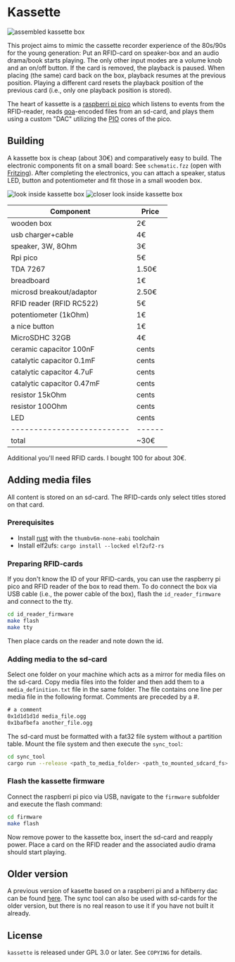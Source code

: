 # Kassette

![assembled kassette box](https://github.com/user-attachments/assets/ba009711-90cc-459f-99a2-4345d535614e)

This project aims to mimic the cassette recorder experience of the 80s/90s for the young generation:
Put an RFID-card on speaker-box and an audio drama/book starts playing.
The only other input modes are a volume knob and an on/off button.
If the card is removed, the playback is paused.
When placing (the same) card back on the box, playback resumes at the previous position.
Playing a different card resets the playback position of the previous card (i.e., only one playback position is stored).

The heart of kassette is a [raspberri pi pico](https://www.raspberrypi.com/documentation/microcontrollers/pico-series.html#pico-1-family) which listens to events from the RFID-reader, reads [qoa](https://qoaformat.org/)-encoded files from an sd-card, and plays them using a custom "DAC" utilizing the [PIO](https://www.raspberrypi.com/news/what-is-pio/) cores of the pico.

## Building

A kassette box is cheap (about 30€) and comparatively easy to build.
The electronic components fit on a small board:
See `schematic.fzz` (open with [Fritzing](https://fritzing.org/)).
After completing the electronics, you can attach a speaker, status LED, button and potentiometer and fit those in a small wooden box.

![look inside kassette box](https://github.com/user-attachments/assets/cfecb9fc-51ab-4f26-8d83-08304370bb3c)
![closer look inside kassette box](https://github.com/user-attachments/assets/f7f63b26-8c18-43b0-bbbb-699c5b500501)

| Component                  | Price  |
| -------------------------- | ------ |
| wooden box                 | 2€     |
| usb charger+cable          | 4€     |
| speaker, 3W, 8Ohm          | 3€     |
| Rpi pico                   | 5€     |
| TDA 7267                   | 1.50€  |
| breadboard                 | 1€     |
| microsd breakout/adaptor   | 2.50€  |
| RFID reader (RFID RC522)   | 5€     |
| potentiometer (1kOhm)      | 1€     |
| a nice button              | 1€     |
| MicroSDHC 32GB             | 4€     |
| ceramic capacitor 100nF    | cents  |
| catalytic capacitor 0.1mF  | cents  |
| catalytic capacitor 4.7uF  | cents  |
| catalytic capacitor 0.47mF | cents  |
| resistor 15kOhm            | cents  |
| resistor 100Ohm            | cents  |
| LED                        | cents  |
| -------------------------- | ------ |
| total                      | ~30€   |

Additional you'll need RFID cards.
I bought 100 for about 30€.

## Adding media files

All content is stored on an sd-card.
The RFID-cards only select titles stored on that card.

### Prerequisites

- Install [rust](https://www.rust-lang.org/tools/install) with the `thumbv6m-none-eabi` toolchain
- Install elf2ufs: `cargo install --locked elf2uf2-rs`

### Preparing RFID-cards
If you don't know the ID of your RFID-cards, you can use the raspberry pi pico and RFID reader of the box to read them.
To do connect the box via USB cable (i.e., the power cable of the box), flash the `id_reader_firmware` and connect to the tty.

```sh
cd id_reader_firmware
make flash
make tty
```

Then place cards on the reader and note down the id.

### Adding media to the sd-card

Select one folder on your machine which acts as a mirror for media files on the sd-card.
Copy media files into the folder and then add them to a `media_definition.txt` file in the same folder.
The file contains one line per media file in the following format.
Comments are preceded by a \#.

```txt
# a comment
0x1d1d1d1d media_file.ogg
0x1bafbefa another_file.ogg
```

The sd-card must be formatted with a fat32 file system without a partition table.
Mount the file system and then execute the `sync_tool`:

```sh
cd sync_tool
cargo run --release <path_to_media_folder> <path_to_mounted_sdcard_fs>
```

### Flash the kassette firmware

Connect the raspberri pi pico via USB, navigate to the `firmware` subfolder and execute the flash command:
```sh
cd firmware
make flash
```

Now remove power to the kassette box, insert the sd-card and reapply power.
Place a card on the RFID reader and the associated audio drama should start playing.

## Older version

A previous version of kasette based on a raspberri pi and a hifiberry dac can be found [here](https://github.com/ftilde/kassette).
The sync tool can also be used with sd-cards for the older version, but there is no real reason to use it if you have not built it already.

## License

`kassette` is released under GPL 3.0 or later. See `COPYING` for details.
